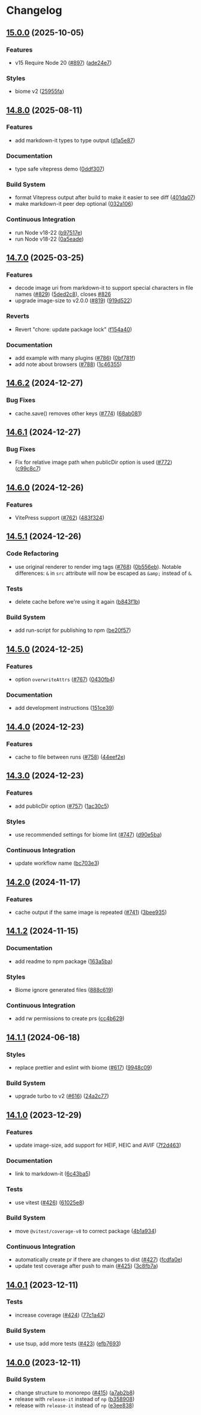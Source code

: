 # Changelog

## [15.0.0](https://github.com/boyum/markdown-it-image-size/compare/v14.8.0...v15.0.0) (2025-10-05)

### Features

* v15 Require Node 20 ([#897](https://github.com/boyum/markdown-it-image-size/issues/897)) ([ade24e7](https://github.com/boyum/markdown-it-image-size/commit/ade24e7837bd970eae924a92c459adae71c2aa9d))

### Styles

* biome v2 ([25955fa](https://github.com/boyum/markdown-it-image-size/commit/25955fa017defd3aca61fc48d8dd581acf178432))

## [14.8.0](https://github.com/boyum/markdown-it-image-size/compare/v14.7.0...v14.8.0) (2025-08-11)

### Features

* add markdown-it types to type output ([d1a5e87](https://github.com/boyum/markdown-it-image-size/commit/d1a5e87b9ac2580ad23ed37539fcdd86bd5b5903))

### Documentation

* type safe vitepress demo ([0ddf307](https://github.com/boyum/markdown-it-image-size/commit/0ddf3070b5dd2fd4c980cd547d7a453c04c60dbf))

### Build System

* format Vitepress output after build to make it easier to see diff ([401da07](https://github.com/boyum/markdown-it-image-size/commit/401da07e8dbacacfbff3795ee46e317728fceee0))
* make markdown-it peer dep optional ([032a106](https://github.com/boyum/markdown-it-image-size/commit/032a10658f7add4053c54d2fe46c2338fb1760f9))

### Continuous Integration

* run Node v18-22 ([b97517e](https://github.com/boyum/markdown-it-image-size/commit/b97517eace0233474df9d180871c1db1cd512569))
* run Node v18-22 ([0a5eade](https://github.com/boyum/markdown-it-image-size/commit/0a5eade138ca7f6dcb938f56eb79f9a2106f37de))

## [14.7.0](https://github.com/boyum/markdown-it-image-size/compare/v14.6.2...v14.7.0) (2025-03-25)

### Features

* decode image uri from markdown-it to support special characters in file names ([#829](https://github.com/boyum/markdown-it-image-size/issues/829)) ([5ded2c8](https://github.com/boyum/markdown-it-image-size/commit/5ded2c8b070c342e2a22891064808f3df4acedad)), closes [#826](https://github.com/boyum/markdown-it-image-size/issues/826)
* upgrade image-size to v2.0.0 ([#819](https://github.com/boyum/markdown-it-image-size/issues/819)) ([919d522](https://github.com/boyum/markdown-it-image-size/commit/919d522ec130e074622ae42a51746b113b06af52))

### Reverts

* Revert "chore: update package lock" ([f154a40](https://github.com/boyum/markdown-it-image-size/commit/f154a40a6e7ff46bd395976022287fb1567fa0a3))

### Documentation

* add example with many plugins ([#786](https://github.com/boyum/markdown-it-image-size/issues/786)) ([0bf781f](https://github.com/boyum/markdown-it-image-size/commit/0bf781f2c05d2eaf0618642463dcb063132b833f))
* add note about browsers ([#788](https://github.com/boyum/markdown-it-image-size/issues/788)) ([1c46355](https://github.com/boyum/markdown-it-image-size/commit/1c46355bb29b113c42bfc03e0d08a584ecc948a0))

## [14.6.2](https://github.com/boyum/markdown-it-image-size/compare/v14.6.1...v14.6.2) (2024-12-27)

### Bug Fixes

* cache.save() removes other keys ([#774](https://github.com/boyum/markdown-it-image-size/issues/774)) ([68ab081](https://github.com/boyum/markdown-it-image-size/commit/68ab081c938c7f2dc2f191b59b4ce0bfa76ef732))

## [14.6.1](https://github.com/boyum/markdown-it-image-size/compare/v14.6.0...v14.6.1) (2024-12-27)

### Bug Fixes

* Fix for relative image path when publicDir option is used ([#772](https://github.com/boyum/markdown-it-image-size/issues/772)) ([c99c8c7](https://github.com/boyum/markdown-it-image-size/commit/c99c8c77651c089976c3269b1aa69d80d0bff09c))

## [14.6.0](https://github.com/boyum/markdown-it-image-size/compare/v14.5.1...v14.6.0) (2024-12-26)

### Features

* VitePress support ([#762](https://github.com/boyum/markdown-it-image-size/issues/762)) ([483f324](https://github.com/boyum/markdown-it-image-size/commit/483f324156d53711e9a6d97bcf6fbaf9ef701709))

## [14.5.1](https://github.com/boyum/markdown-it-image-size/compare/v14.5.0...v14.5.1) (2024-12-26)

### Code Refactoring

* use original renderer to render img tags ([#768](https://github.com/boyum/markdown-it-image-size/issues/768)) ([0b556eb](https://github.com/boyum/markdown-it-image-size/commit/0b556ebe9b8e745d408499063019bd9b3dabc1bb)). Notable differences: `&` in `src` attribute will now be escaped as `&amp;` instead of `&`.

### Tests

* delete cache before we're using it again ([b843f1b](https://github.com/boyum/markdown-it-image-size/commit/b843f1b7c0cf480b28a9b70452cf039674278dba))

### Build System

* add run-script for publishing to npm ([be20f57](https://github.com/boyum/markdown-it-image-size/commit/be20f57de4bf6342817d42dd2cb40934c3746ff4))

## [14.5.0](https://github.com/boyum/markdown-it-image-size/compare/v14.4.0...v14.5.0) (2024-12-25)

### Features

* option `overwriteAttrs` ([#767](https://github.com/boyum/markdown-it-image-size/issues/767)) ([0430fb4](https://github.com/boyum/markdown-it-image-size/commit/0430fb4984258ba21cb60886d7a8fb0cbd149968))

### Documentation

* add development instructions ([151ce39](https://github.com/boyum/markdown-it-image-size/commit/151ce39f5fa2eecea64451eece310ea067a00beb))

## [14.4.0](https://github.com/boyum/markdown-it-image-size/compare/v14.3.0...v14.4.0) (2024-12-23)

### Features

* cache to file between runs ([#758](https://github.com/boyum/markdown-it-image-size/issues/758)) ([44eef2e](https://github.com/boyum/markdown-it-image-size/commit/44eef2e45e619ecb080cc41c9efc36c3c415753a))

## [14.3.0](https://github.com/boyum/markdown-it-image-size/compare/v14.2.0...v14.3.0) (2024-12-23)

### Features

* add publicDir option ([#757](https://github.com/boyum/markdown-it-image-size/issues/757)) ([1ac30c5](https://github.com/boyum/markdown-it-image-size/commit/1ac30c5ddc014652df22a47142b0c6e290b84a84))

### Styles

* use recommended settings for biome lint ([#747](https://github.com/boyum/markdown-it-image-size/issues/747)) ([d90e5ba](https://github.com/boyum/markdown-it-image-size/commit/d90e5baec91cde75971187731d8c921962882a99))

### Continuous Integration

* update workflow name ([bc703e3](https://github.com/boyum/markdown-it-image-size/commit/bc703e3788f4f0865b93d8029aa880fbd66f4474))

## [14.2.0](https://github.com/boyum/markdown-it-image-size/compare/v14.1.2...v14.2.0) (2024-11-17)

### Features

* cache output if the same image is repeated ([#741](https://github.com/boyum/markdown-it-image-size/issues/741)) ([3bee935](https://github.com/boyum/markdown-it-image-size/commit/3bee935591022469f013afce9c92030b91f2b6a2))

## [14.1.2](https://github.com/boyum/markdown-it-image-size/compare/v14.1.1...v14.1.2) (2024-11-15)

### Documentation

* add readme to npm package ([163a5ba](https://github.com/boyum/markdown-it-image-size/commit/163a5ba575ca445a92eaa941d7b0a498c5784cf1))

### Styles

* Biome ignore generated files ([888c619](https://github.com/boyum/markdown-it-image-size/commit/888c619b09a5784fb974a0722166b78dc8c514cb))

### Continuous Integration

* add rw permissions to create prs ([cc4b629](https://github.com/boyum/markdown-it-image-size/commit/cc4b629e012e856afd9da16c545f83da94ebfa85))

## [14.1.1](https://github.com/boyum/markdown-it-image-size/compare/v14.1.0...v14.1.1) (2024-06-18)


### Styles

* replace prettier and eslint with biome ([#617](https://github.com/boyum/markdown-it-image-size/issues/617)) ([9948c09](https://github.com/boyum/markdown-it-image-size/commit/9948c09c67ef6d805e34d70610bca5c5dadd226d))


### Build System

* upgrade turbo to v2 ([#616](https://github.com/boyum/markdown-it-image-size/issues/616)) ([24a2c77](https://github.com/boyum/markdown-it-image-size/commit/24a2c776c99478e80df556317439ae30d96b382c))

## [14.1.0](https://github.com/boyum/markdown-it-image-size/compare/v14.0.1...v14.1.0) (2023-12-29)


### Features

* update image-size, add support for HEIF, HEIC and AVIF ([7f2d463](https://github.com/boyum/markdown-it-image-size/commit/7f2d463004e2d1363d7120382ef7e9a295d6cd59))


### Documentation

* link to markdown-it ([6c43ba5](https://github.com/boyum/markdown-it-image-size/commit/6c43ba5744ce84a1182aebf392f7f8b38afd4600))


### Tests

* use vitest ([#426](https://github.com/boyum/markdown-it-image-size/issues/426)) ([61025e8](https://github.com/boyum/markdown-it-image-size/commit/61025e8f6f8952b644158b0c90b01c4c669c6bb6))


### Build System

* move `@vitest/coverage-v8` to correct package ([4b1a934](https://github.com/boyum/markdown-it-image-size/commit/4b1a934b6bfef78e4eaacdc85797e97f9363358e))


### Continuous Integration

* automatically create pr if there are changes to dist ([#427](https://github.com/boyum/markdown-it-image-size/issues/427)) ([fcdfa0e](https://github.com/boyum/markdown-it-image-size/commit/fcdfa0ebbbdb2f11f83eb93f630799a87c368dcb))
* update test coverage after push to main ([#425](https://github.com/boyum/markdown-it-image-size/issues/425)) ([3c8fb7a](https://github.com/boyum/markdown-it-image-size/commit/3c8fb7a3a35e2d418e032ac9882cb15bd7908886))

## [14.0.1](https://github.com/boyum/markdown-it-image-size/compare/v14.0.0...v14.0.1) (2023-12-11)


### Tests

* increase coverage ([#424](https://github.com/boyum/markdown-it-image-size/issues/424)) ([77c1a42](https://github.com/boyum/markdown-it-image-size/commit/77c1a42f9969c4866a4e61d623ce8fbb62f91d77))


### Build System

* use tsup, add more tests ([#423](https://github.com/boyum/markdown-it-image-size/issues/423)) ([efb7693](https://github.com/boyum/markdown-it-image-size/commit/efb7693b99f7426192d3bae1b29506afae7b26fe))

## [14.0.0](https://github.com/boyum/markdown-it-image-size/compare/v13.3.3...v14.0.0) (2023-12-11)

### Build System

- change structure to monorepo ([#415](https://github.com/boyum/markdown-it-image-size/issues/415)) ([a7ab2b8](https://github.com/boyum/markdown-it-image-size/commit/a7ab2b8b612f350d367f2c04fd3180d58266b083))
- release with `release-it` instead of `np` ([b358908](https://github.com/boyum/markdown-it-image-size/commit/b358908d8f98be8cbd0f1f2a015961aed5c1ca91))
- release with `release-it` instead of `np` ([e3ee838](https://github.com/boyum/markdown-it-image-size/commit/e3ee838b298f6c52641f45eb2fd4c56168083c9c))
